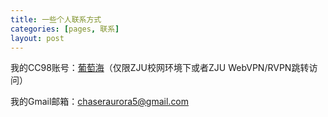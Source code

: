 ```yaml
---
title: 一些个人联系方式
categories: [pages, 联系]
layout: post
---
```


我的CC98账号：[葡萄海](https://www.cc98.org/user/id/763191)（仅限ZJU校网环境下或者ZJU WebVPN/RVPN跳转访问）

我的Gmail邮箱：chaseraurora5@gmail.com
